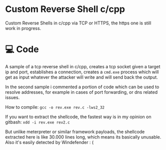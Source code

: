 # Custom Reverse Shell c/cpp
Custom Reverse Shells in c/cpp via TCP or HTTPS, the https one is still work in progress.

# 💻 Code
A sample of a tcp reverse shell in c/cpp, creates a tcp socket given a target ip and port, establishes a connection, creates a ```cmd.exe``` process which will get as input whatever the attacker will write and will send back the output.

In the second sample i commented a portion of code which can be used to resolve addresses, for example in cases of port forwarding, or dns related issues.

How to compile:
``` gcc -o rev.exe rev.c -lws2_32 ```

If you want to extract the shellcode, the fastest way is in my opinion on gitbash:
``` xdd -i rev.exe rev2.c ```

But unlike meterpreter or similar framework payloads, the shellcode extracted here is like 30.000 lines long, which means its basically unusable. Also it's easily detected by Windefender : (
